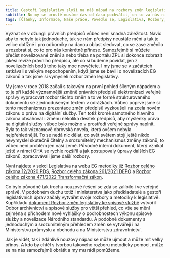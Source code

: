 ```yaml
---
title: Gestoři legislativy slyší na náš nápad na rozbory změn legislativy
subtitle: No my se prostě musíme čas od času pochválit, on to za nás nikdo neudělá. Náš původně vlastně dost šílený nápad se ujal a teď ho používají i ministerstva při vysvětlování novelizací právních předpisů. Jsme hrdí, že se to tak ujalo, ani jsme to nečekali.
tags: [Články, Informace, Naše práce, Povedlo se, Legislativa, Rozbory, Zajímavosti]
---
```




Vyznat se v džungli právních předpisů vůbec není snadná záležitost. Navíc aby to nebylo tak jednoduché, tak se nám předpisy neustále mění a tak je velice obtížné i pro odborníky na danou oblast sledovat, co se zase změnilo a rozebrat si, co to pro nás konkrétně přinese. 
Samozřejmě si můžete přečíst novelizované znění a nebo třeba na portálu ZPL si dokonce zobrazit jakési revize právního předpisu, ale co si budeme povídat, jen z novelizačních bodů toho taky moc nevyčtete. I my jsme se v začátcích setkávali s velkým nepochopením, když jsme se bavili o novelizacích EG zákonů a tak jsme si vymysleli rozbor změn legislativy.

My jsme v roce 2018 začali s takovým na první pohled šíleným nápadem a to je při každé významnější změně právních předpisů elektronizaci veřejné správy vypracovat rozbor těchto změn a to ve formě strukturovaného dokumentu se zjednodušeným textem v odrážkách.  Vůbec poprvé jsme si tento mechanizmus prezentace změn předpisů vyzkoušeli na zcela novém zákonu o právu na digitální služby. Ten totiž kromě samotného hlavního zákona obsahoval i změnu několika desítek předpisů, aby myšlenky práva na digitální služby vůbec bylo možno v prostředí veřejné správy naplnit. Byla to tak významově obrovská novela, která ovšem nebyla nejpřehlednější. To se nedá nic dělat, co svět světem stojí ještě nikdo nevymyslel skutečně čitelný a srozumitelný mechanismus změny zákonů, to vůbec není problém jen naší země. Původně interní dokument, který vznikal ještě v rámci OHA se rychle rozšířil a jak postupovaly úpravy dalších EG zákonů, zpracovávali jsme další rozbory.

Nyní najdete v sekci Legislativa na webu EG metodiky již [Rozbor celého zákona 12/2020 PDS](http://metodiky.egdilna.cz/metodiky/legislativa/rozbor-pds), [Rozbor celého zákona 261/2021 DEPO](http://metodiky.egdilna.cz/metodiky/legislativa/rozbor-depo) a [Rozbor celého zákona 471/2022 Transformační zákon](http://metodiky.egdilna.cz/metodiky/legislativa/rozbor-transformacnizakon). 

Co bylo původně tak trochu nouzové řešení se zdá se zalíbilo i ve veřejné správě. V podobném duchu totiž i ministerstva jako předkladatelé a gestoři legislativních úprav začaly vytvářet svoje rozbory a metodiky k legislativě. Kupříkladu [dokument Rozbor změn legislativy ke spisové službě](http://metodiky.egdilna.cz/metodiky/spisovka/rozbor-predpisy-essl) vytvořil Odbor archivnictví a spisové služby pro větší přehled, co vše se mění zejména s příchodem nové vyhlášky o podrobnostech výkonu spisové služby a novelizace Národního standardu. A podobné dokumenty s jednoduchým a srozumitelným přehledem změn se vytvářejí i na Ministerstvu průmyslu a obchodu a na Ministerstvu zdravotnictví. 

Jak je vidět, tak i zdánlivě nouzový nápad se může ujmout a může mít velký přínos. A kdo by chtěl s tvorbou takového rozboru metodicky pomoci, může se na nás samozřejmě obrátit a my mu rádi pomůžeme.